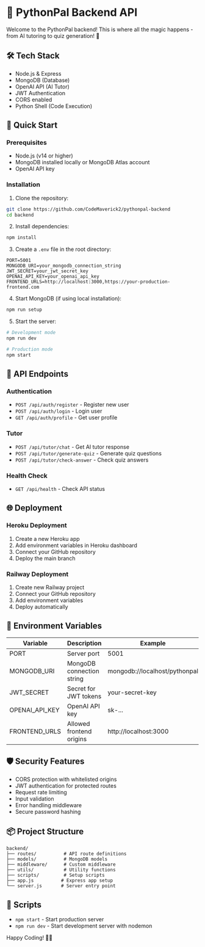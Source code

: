 
# 🚀 PythonPal Backend API

Welcome to the PythonPal backend! This is where all the magic happens - from AI tutoring to quiz generation! 🎯

## 🛠️ Tech Stack

- Node.js & Express
- MongoDB (Database)
- OpenAI API (AI Tutor)
- JWT Authentication
- CORS enabled
- Python Shell (Code Execution)

## 🚀 Quick Start

### Prerequisites
- Node.js (v14 or higher)
- MongoDB installed locally or MongoDB Atlas account
- OpenAI API key

### Installation

1. Clone the repository:
```bash
git clone https://github.com/CodeMaverick2/pythonpal-backend
cd backend
```

2. Install dependencies:
```bash
npm install
```

3. Create a `.env` file in the root directory:
```env
PORT=5001
MONGODB_URI=your_mongodb_connection_string
JWT_SECRET=your_jwt_secret_key
OPENAI_API_KEY=your_openai_api_key
FRONTEND_URLS=http://localhost:3000,https://your-production-frontend.com
```

4. Start MongoDB (if using local installation):
```bash
npm run setup
```

5. Start the server:
```bash
# Development mode
npm run dev

# Production mode
npm start
```

## 📡 API Endpoints

### Authentication
- `POST /api/auth/register` - Register new user
- `POST /api/auth/login` - Login user
- `GET /api/auth/profile` - Get user profile

### Tutor
- `POST /api/tutor/chat` - Get AI tutor response
- `POST /api/tutor/generate-quiz` - Generate quiz questions
- `POST /api/tutor/check-answer` - Check quiz answers

### Health Check
- `GET /api/health` - Check API status

## 🌐 Deployment

### Heroku Deployment
1. Create a new Heroku app
2. Add environment variables in Heroku dashboard
3. Connect your GitHub repository
4. Deploy the main branch

### Railway Deployment
1. Create new Railway project
2. Connect your GitHub repository
3. Add environment variables
4. Deploy automatically

## 🔐 Environment Variables

| Variable | Description | Example |
|----------|-------------|---------|
| PORT | Server port | 5001 |
| MONGODB_URI | MongoDB connection string | mongodb://localhost/pythonpal |
| JWT_SECRET | Secret for JWT tokens | your-secret-key |
| OPENAI_API_KEY | OpenAI API key | sk-... |
| FRONTEND_URLS | Allowed frontend origins | http://localhost:3000 |

## 🛡️ Security Features

- CORS protection with whitelisted origins
- JWT authentication for protected routes
- Request rate limiting
- Input validation
- Error handling middleware
- Secure password hashing

## 📦 Project Structure

```
backend/
├── routes/          # API route definitions
├── models/          # MongoDB models
├── middleware/      # Custom middleware
├── utils/           # Utility functions
├── scripts/         # Setup scripts
├── app.js          # Express app setup
└── server.js       # Server entry point
```

## 📝 Scripts

- `npm start` - Start production server
- `npm run dev` - Start development server with nodemon

Happy Coding! 🚀✨